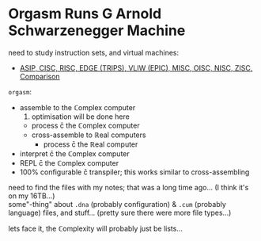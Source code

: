 # Orgasm Runs G Arnold Schwarzenegger Machine

need to study instruction sets, and virtual machines:
* [ASIP, CISC, RISC, EDGE (TRIPS), VLIW (EPIC), MISC, OISC, NISC, ZISC, Comparison](https://en.wikipedia.org/wiki/Template:CPU_technologies)

`orgasm`:
* assemble to the ℂomplex computer
  1. optimisation will be done here
  * process c̄ the ℂomplex computer
  * cross-assemble to ℝeal computers
    * process c̄ the ℝeal computer
* interpret c̄ the ℂomplex computer
* REPL c̄ the ℂomplex computer
* 100% configurable c̄ transpiler; this works similar to cross-assembling

need to find the files with my notes; that was a long time ago... (I think it's on my 16TB...)
<br>some"-thing" about `.dna` (probably configuration) & `.cum` (probably language) files, and stuff... (pretty sure there were more file types...)

lets face it, the ℂomplexity will probably just be lists...
